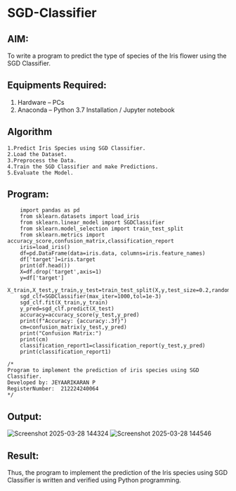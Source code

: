 # SGD-Classifier
## AIM:
To write a program to predict the type of species of the Iris flower using the SGD Classifier.

## Equipments Required:
1. Hardware – PCs
2. Anaconda – Python 3.7 Installation / Jupyter notebook

## Algorithm
```
1.Predict Iris Species using SGD Classifier.
2.Load the Dataset.
3.Preprocess the Data.
4.Train the SGD Classifier and make Predictions. 
5.Evaluate the Model.
```


## Program:
```
    import pandas as pd
    from sklearn.datasets import load_iris
    from sklearn.linear_model import SGDClassifier
    from sklearn.model_selection import train_test_split
    from sklearn.metrics import accuracy_score,confusion_matrix,classification_report
    iris=load_iris()
    df=pd.DataFrame(data=iris.data, columns=iris.feature_names)
    df['target']=iris.target
    print(df.head())
    X=df.drop('target',axis=1)
    y=df['target']
    X_train,X_test,y_train,y_test=train_test_split(X,y,test_size=0.2,random_state=42)
    sgd_clf=SGDClassifier(max_iter=1000,tol=1e-3)
    sgd_clf.fit(X_train,y_train)
    y_pred=sgd_clf.predict(X_test)
    accuracy=accuracy_score(y_test,y_pred)
    print(f"Accuracy: {accuracy:.3f}")
    cm=confusion_matrix(y_test,y_pred)
    print("Confusion Matrix:")
    print(cm)
    classification_report1=classification_report(y_test,y_pred)
    print(classification_report1)

/*
Program to implement the prediction of iris species using SGD Classifier.
Developed by: JEYAARIKARAN P
RegisterNumber:  212224240064
*/
```

## Output:
![Screenshot 2025-03-28 144324](https://github.com/user-attachments/assets/e4136f5d-30bd-4315-b823-7351e734f97b)
![Screenshot 2025-03-28 144546](https://github.com/user-attachments/assets/5369c2ff-10c9-49fb-b325-b9b6bf4e8539)



## Result:
Thus, the program to implement the prediction of the Iris species using SGD Classifier is written and verified using Python programming.
